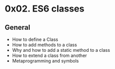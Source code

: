 # 0x02. ES6 classes

## General
- How to define a Class
- How to add methods to a class
- Why and how to add a static method to a class
- How to extend a class from another
- Metaprogramming and symbols
